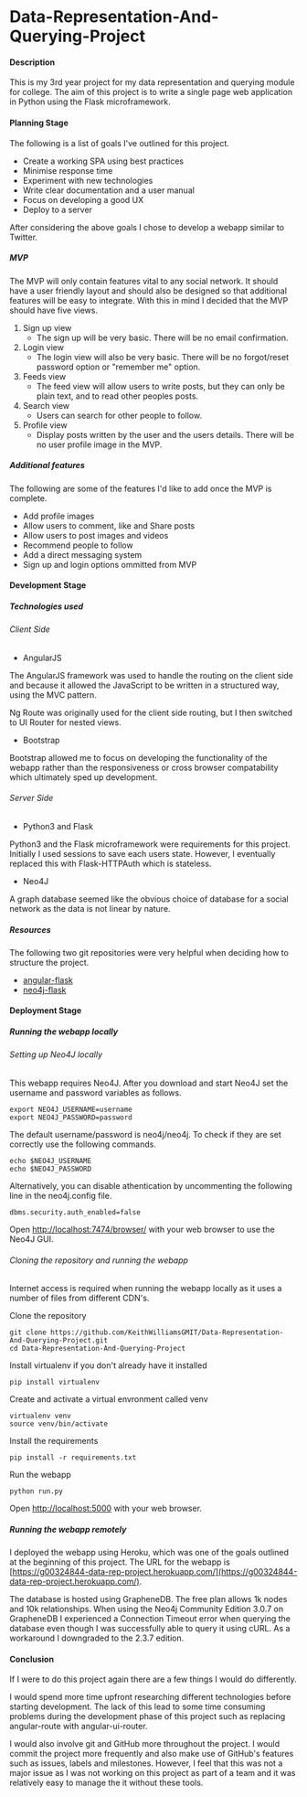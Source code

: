 # Data-Representation-And-Querying-Project

#### Description
This is my 3rd year project for my data representation and querying module for college. The aim of this project is to write a single page web application in Python using the Flask microframework.

#### Planning Stage

The following is a list of goals I've outlined for this project.
+ Create a working SPA using best practices
+ Minimise response time
+ Experiment with new technologies
+ Write clear documentation and a user manual
+ Focus on developing a good UX
+ Deploy to a server

After considering the above goals I chose to develop a webapp similar to Twitter.

##### MVP
The MVP will only contain features vital to any social network. It should have a user friendly layout and should also be designed so that additional features will be easy to integrate. With this in mind I decided that the MVP should have five views.

1. Sign up view
   - The sign up will be very basic. There will be no email confirmation.
2. Login view
   - The login view will also be very basic. There will be no forgot/reset password option or "remember me" option.
3. Feeds view
   - The feed view will allow users to write posts, but they can only be plain text, and to read other peoples posts.
4. Search view
   - Users can search for other people to follow.
5. Profile view
   - Display posts written by the user and the users details. There will be no user profile image in the MVP.

##### Additional features
The following are some of the features I'd like to add once the MVP is complete.
+ Add profile images
+ Allow users to comment, like and Share posts
+ Allow users to post images and videos
+ Recommend people to follow
+ Add a direct messaging system
+ Sign up and login options ommitted from MVP

#### Development Stage

##### Technologies used

###### Client Side
- AngularJS

The AngularJS framework was used to handle the routing on the client side and because it allowed the JavaScript to be written in a structured way, using the MVC pattern.

Ng Route was originally used for the client side routing, but I then switched to UI Router for nested views.

- Bootstrap

Bootstrap allowed me to focus on developing the functionality of the webapp rather than the responsiveness or cross browser compatability which ultimately sped up development.

###### Server Side
- Python3 and Flask

Python3 and the Flask microframework were requirements for this project. Initially I used sessions to save each users state. However, I eventually replaced this with Flask-HTTPAuth which is stateless.

- Neo4J

A graph database seemed like the obvious choice of database for a social network as the data is not linear by nature.

##### Resources
The following two git repositories were very helpful when deciding how to structure the project.
+ [angular-flask](https://github.com/shea256/angular-flask)
+ [neo4j-flask](https://github.com/nicolewhite/neo4j-flask)

#### Deployment Stage

##### Running the webapp locally

###### Setting up Neo4J locally
This webapp requires Neo4J. After you download and start Neo4J set the username and password variables as follows.
```
export NEO4J_USERNAME=username
export NEO4J_PASSWORD=password
```

The default username/password is neo4j/neo4j. To check if they are set correctly use the following commands.
```
echo $NEO4J_USERNAME
echo $NEO4J_PASSWORD
```

Alternatively, you can disable athentication by uncommenting the following line in the neo4j.config file.
```
dbms.security.auth_enabled=false
```

Open [http://localhost:7474/browser/](http://localhost:7474/browser/) with your web browser to use the Neo4J GUI.

###### Cloning the repository and running the webapp
Internet access is required when running the webapp locally as it uses a number of files from different CDN's.

Clone the repository
```
git clone https://github.com/KeithWilliamsGMIT/Data-Representation-And-Querying-Project.git
cd Data-Representation-And-Querying-Project
```

Install virtualenv if you don't already have it installed
```
pip install virtualenv
```

Create and activate a virtual envronment called venv
```
virtualenv venv
source venv/bin/activate
```

Install the requirements
```
pip install -r requirements.txt
```

Run the webapp
```
python run.py
```

Open [http://localhost:5000](http://localhost:5000) with your web browser.

##### Running the webapp remotely
I deployed the webapp using Heroku, which was one of the goals outlined at the beginning of this project. The URL for the webapp is [https://g00324844-data-rep-project.herokuapp.com/](https://g00324844-data-rep-project.herokuapp.com/).

The database is hosted using GrapheneDB. The free plan allows 1k nodes and 10k relationships. When using the Neo4j Community Edition 3.0.7 on GrapheneDB I experienced a Connection Timeout error when querying the database even though I was successfully able to query it using cURL. As a workaround I downgraded to the 2.3.7 edition.

#### Conclusion
If I were to do this project again there are a few things I would do differently.

I would spend more time upfront researching different technologies before starting development. The lack of this lead to some time consuming problems during the development phase of this project such as replacing angular-route with angular-ui-router.

I would also involve git and GitHub more throughout the project. I would commit the project more frequently and also make use of GitHub's features such as issues, labels and milestones. However, I feel that this was not a major issue as I was not working on this project as part of a team and it was relatively easy to manage the it without these tools.